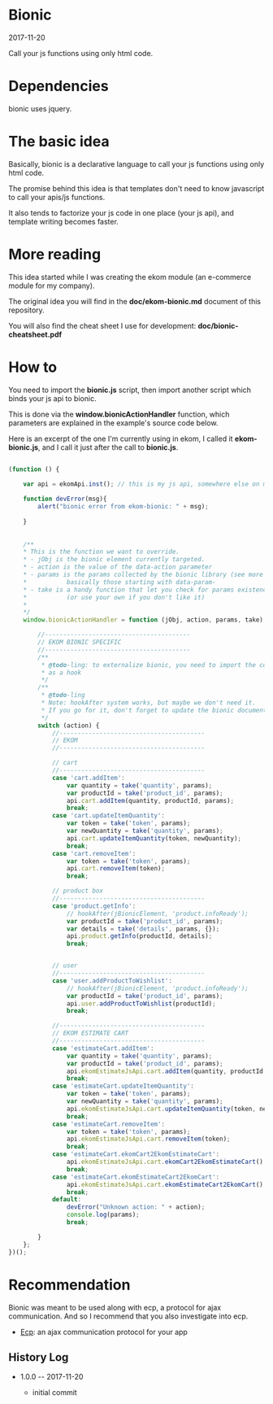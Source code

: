 Bionic
===========
2017-11-20



Call your js functions using only html code.




Dependencies
================

bionic uses jquery.


The basic idea
===============

Basically, bionic is a declarative language to call your js functions using only html code.

The promise behind this idea is that templates don't need to know javascript 
to call your apis/js functions.

It also tends to factorize your js code in one place (your js api), and 
template writing becomes faster.




More reading
================
This idea started while I was creating the ekom module (an e-commerce module for my company).

The original idea you will find in the **doc/ekom-bionic.md** document of this repository.

You will also find the cheat sheet I use for development: **doc/bionic-cheatsheet.pdf**




How to
==========

You need to import the **bionic.js** script, then import another script which binds your
js api to bionic.


This is done via the **window.bionicActionHandler** function, which parameters are 
explained in the example's source code below.


Here is an excerpt of the one I'm currently using in ekom, I called it **ekom-bionic.js**,
and I call it just after the call to **bionic.js**.

```js

(function () {

    var api = ekomApi.inst(); // this is my js api, somewhere else on my server
    
    function devError(msg){
        alert("bionic error from ekom-bionic: " + msg);
        
    }
    
    
    /**
    * This is the function we want to override.
    * - jObj is the bionic element currently targeted.
    * - action is the value of the data-action parameter
    * - params is the params collected by the bionic library (see more details in the doc),
    *           basically those starting with data-param-
    * - take is a handy function that let you check for params existence
    *           (or use your own if you don't like it)
    * 
    */
    window.bionicActionHandler = function (jObj, action, params, take) {  

        //----------------------------------------
        // EKOM BIONIC SPECIFIC
        //----------------------------------------
        /**
         * @todo-ling: to externalize bionic, you need to import the code below
         * as a hook
         */
        /**
         * @todo-ling
         * Note: hookAfter system works, but maybe we don't need it.
         * If you go for it, don't forget to update the bionic documentation
         */
        switch (action) {
            //----------------------------------------
            // EKOM
            //----------------------------------------

            // cart
            //----------------------------------------
            case 'cart.addItem':
                var quantity = take('quantity', params);
                var productId = take('product_id', params);
                api.cart.addItem(quantity, productId, params);
                break;
            case 'cart.updateItemQuantity':
                var token = take('token', params);
                var newQuantity = take('quantity', params);
                api.cart.updateItemQuantity(token, newQuantity);
                break;
            case 'cart.removeItem':
                var token = take('token', params);
                api.cart.removeItem(token);
                break;

            // product box
            //----------------------------------------
            case 'product.getInfo':
                // hookAfter(jBionicElement, 'product.infoReady');
                var productId = take('product_id', params);
                var details = take('details', params, {});
                api.product.getInfo(productId, details);
                break;


            // user
            //----------------------------------------
            case 'user.addProductToWishlist':
                // hookAfter(jBionicElement, 'product.infoReady');
                var productId = take('product_id', params);
                api.user.addProductToWishlist(productId);
                break;

            //----------------------------------------
            // EKOM ESTIMATE CART
            //----------------------------------------
            case 'estimateCart.addItem':
                var quantity = take('quantity', params);
                var productId = take('product_id', params);
                api.ekomEstimateJsApi.cart.addItem(quantity, productId, params);
                break;
            case 'estimateCart.updateItemQuantity':
                var token = take('token', params);
                var newQuantity = take('quantity', params);
                api.ekomEstimateJsApi.cart.updateItemQuantity(token, newQuantity);
                break;
            case 'estimateCart.removeItem':
                var token = take('token', params);
                api.ekomEstimateJsApi.cart.removeItem(token);
                break;
            case 'estimateCart.ekomCart2EkomEstimateCart':
                api.ekomEstimateJsApi.cart.ekomCart2EkomEstimateCart();
                break;
            case 'estimateCart.ekomEstimateCart2EkomCart':
                api.ekomEstimateJsApi.cart.ekomEstimateCart2EkomCart();
                break;
            default:
                devError("Unknown action: " + action);
                console.log(params);
                break;

        }
    };
})();
```  




Recommendation
===================

Bionic was meant to be used along with ecp, a protocol for ajax communication.
And so I recommend that you also investigate into ecp.

- [Ecp](https://github.com/lingtalfi/Ecp): an ajax communication protocol for your app   




History Log
------------------
    
- 1.0.0 -- 2017-11-20

    - initial commit